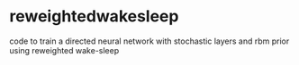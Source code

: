 # reweightedwakesleep
code to train a directed neural network with stochastic layers and rbm prior using reweighted wake-sleep
